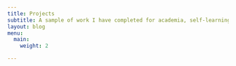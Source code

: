 ```yaml
---
title: Projects
subtitle: A sample of work I have completed for academia, self-learning, and fun 👩🏾‍💻
layout: blog
menu:
  main:
    weight: 2

---
```

